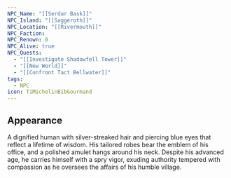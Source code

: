 ```yaml
---
NPC_Name: "[[Serdar Bask]]"
NPC_Island: "[[Saggeroth]]"
NPC_Location: "[[Rivermouth]]"
NPC_Faction: 
NPC_Renown: 0
NPC_Alive: true
NPC_Quests:
  - "[[Investigate Shadowfell Tower]]"
  - "[[New World]]"
  - "[[Confront Tact Bellwater]]"
tags:
  - NPC
icon: TiMichelinBibGourmand
---
```

## Appearance 
A dignified human with silver-streaked hair and piercing blue eyes that reflect a lifetime of wisdom. His tailored robes bear the emblem of his office, and a polished amulet hangs around his neck. Despite his advanced age, he carries himself with a spry vigor, exuding authority tempered with compassion as he oversees the affairs of his humble village.



